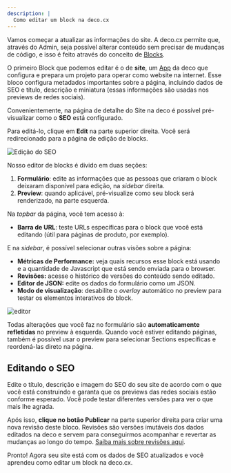 ```yaml
---
description: |
  Como editar um block na deco.cx
---
```


Vamos começar a atualizar as informações do site. A deco.cx permite que, através
do Admin, seja possível alterar conteúdo sem precisar de mudanças de código, e
isso é feito através do conceito de [Blocks](/docs/pt/concepts/blocks).

O primeiro Block que podemos editar é o de **site**, um
[App](/docs/pt/concepts/app) da deco que configura e prepara um projeto para
operar como website na internet. Esse bloco configura metadados importantes
sobre a página, incluindo dados de SEO e título, descrição e miniatura (essas
informações são usadas nos previews de redes sociais).

Convenientemente, na página de detalhe do Site na deco é possível pré-visualizar
como o **SEO** está configurado.

Para editá-lo, clique em **Edit** na parte superior direita. Você será
redirecionado para a página de edição de blocks.

![Edição do SEO](https://github.com/deco-cx/apps/assets/882438/c7986877-6c2c-4f21-90e6-3634c73f22f6)

Nosso editor de blocks é divido em duas seções:

1. **Formulário**: edite as informações que as pessoas que criaram o block
   deixaram disponível para edição, na _sidebar_ direita.
2. **Preview**: quando aplicável, pré-visualize como seu block será renderizado,
   na parte esquerda.

Na _topbar_ da página, você tem acesso à:

- **Barra de URL**: teste URLs específicas para o block que você está editando
  (útil para páginas de produto, por exemplo).

E na _sidebar_, é possível selecionar outras visões sobre a página:

- **Métricas de Performance:** veja quais recursos esse block está usando e a
  quantidade de Javascript que está sendo enviada para o browser.
- **Revisões:** acesse o histórico de versões do conteúdo sendo editado.
- **Editor de JSON:** edite os dados do formulário como um JSON.
- **Modo de visualização**: desabilite o _overlay_ automático no preview para
  testar os elementos interativos do block.

![editor](https://github.com/deco-cx/apps/assets/882438/ebcee0fc-1d97-4b2d-a5e9-54a873d88b1e)

Todas alterações que você faz no formulário são **automaticamente refletidas**
no preview à esquerda. Quando você estiver editando páginas, também é possível
usar o preview para selecionar Sections específicas e reordená-las direto na
página.

## Editando o SEO

Edite o título, descrição e imagem do SEO do seu site de acordo com o que você
está construindo e garanta que os previews das redes sociais estão conforme
esperado. Você pode testar diferentes versões para ver o que mais lhe agrada.

Após isso, **clique no botão Publicar** na parte superior direita para criar uma
nova revisão deste bloco. Revisões são versões imutáveis dos dados editados na
deco e servem para conseguirmos acompanhar e revertar as mudanças ao longo do
tempo. [Saiba mais sobre revisões aqui](/docs/pt/getting-started/releases-revisions).

Pronto! Agora seu site está com os dados de SEO atualizados e você aprendeu como
editar um block na deco.cx.
